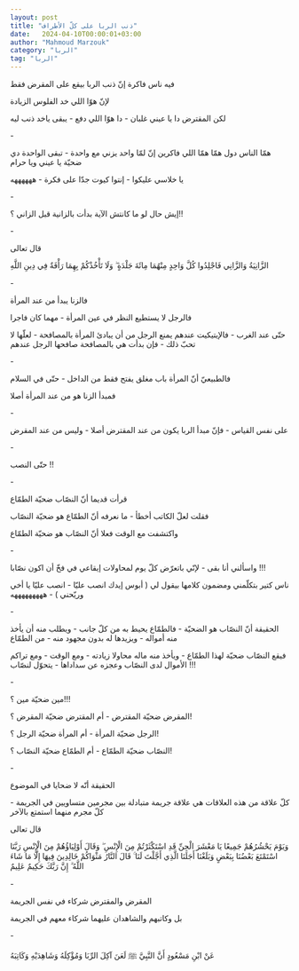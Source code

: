 ```yaml
---
layout: post
title: "ذنب الربا على كلّ الأطراف"
date:   2024-04-10T00:00:01+03:00
author: "Mahmoud Marzouk"
category: "الربا"
tag: "الربا"
---
```



فيه ناس فاكرة إنّ ذنب الربا بيقع على المقرض فقط

لإنّ هوّا اللي خد الفلوس الزيادة

لكن المقترض دا يا عيني غلبان - دا هوّا اللي دفع - يبقى
ياخد ذنب ليه

\-

همّا الناس دول همّا همّا اللي فاكرين إنّ لمّا واحد يزني مع
واحدة - تبقى الواحدة دي ضحيّة يا عيني ويا حرام

يا خلاسي عليكوا - إنتوا كيوت جدّا على فكرة -
ههههههه

\-

إيش حال لو ما كانتش الآية بدأت بالزانية قبل الزاني
؟!!

\-

قال تعالى

الزَّانِيَةُ وَالزَّانِي فَاجْلِدُوا كُلَّ وَاحِدٍ مِنْهُمَا مِائَةَ جَلْدَةٍ ۖ وَلَا
تَأْخُذْكُمْ بِهِمَا رَأْفَةٌ فِي دِينِ اللَّهِ

\-

فالزنا يبدأ من عند المرأة

فالرجل لا يستطيع النظر في عين المرأة - مهما كان
فاجرا

حتّى عند الغرب - فالإيتيكيت عندهم يمنع الرجل من أن يبادئ
المرأة بالمصافحة - لعلّها لا تحبّ ذلك - فإن بدأت هي بالمصافحة صافحها الرجل
عندهم

\-

فالطبيعيّ أنّ المرأة باب مغلق يفتح فقط من الداخل - حتّى في
السلام

فمبدأ الزنا هو من عند المرأة أصلا

\-

على نفس القياس - فإنّ مبدأ الربا يكون من عند المقترض
أصلا - وليس من عند المقرض

\-

حتّى النصب !!

\-

قرأت قديما أنّ النصّاب ضحيّة الطمّاع

فقلت لعلّ الكاتب أخطأ - ما نعرفه أنّ الطمّاع هو ضحيّة
النصّاب

واكتشفت مع الوقت فعلا أنّ النصّاب هو ضحيّة الطمّاع

\-

واسألني أنا بقى - لإنّي باتعرّض كلّ يوم لمحاولات إيقاعي في
فخّ أن اكون نصّابا !!!

ناس كتير بتكلّمني ومضمون كلامها بيقول لي ( أبوس إيدك انصب
عليّا - انصب عليّا يا أخي وريّحني ) - هههههههههه

\-

الحقيقة أنّ النصّاب هو الضحيّة - فالطمّاع يحيط به من كلّ
جانب - ويطلب منه أن يأخذ منه أمواله - ويزيدها له بدون مجهود منه - من
الطمّاع

فيقع النصّاب ضحيّة لهذا الطمّاع - ويأخذ منه ماله محاولا
زيادته - ومع الوقت - ومع تراكم الأموال لدى النصّاب وعجزه عن سداداها -
يتحوّل لنصّاب !!!

\-

مين ضحيّة مين ؟!!!

المقرض ضحيّة المقترض - أم المقترض ضحيّة المقرض ؟!

الرجل ضحيّة المرأة - أم المرأة ضحيّة الرجل ؟!

النصّاب ضحيّة الطمّاع - أم الطمّاع ضحيّة النصّاب ؟!

\-

الحقيقة أنّه لا ضحايا في الموضوع

كلّ علاقة من هذه العلاقات هي علاقة جريمة متبادلة بين
مجرمين متساويين في الجريمة - كلّ مجرم منهما استمتع بالآخر

قال تعالى

وَيَوْمَ يَحْشُرُهُمْ جَمِيعًا يَا مَعْشَرَ الْجِنِّ قَدِ اسْتَكْثَرْتُمْ مِنَ الْإِنْسِ ۖ
وَقَالَ أَوْلِيَاؤُهُمْ مِنَ الْإِنْسِ رَبَّنَا اسْتَمْتَعَ بَعْضُنَا بِبَعْضٍ وَبَلَغْنَا أَجَلَنَا الَّذِي أَجَّلْتَ لَنَا
ۚ قَالَ النَّارُ مَثْوَاكُمْ خَالِدِينَ فِيهَا إِلَّا مَا شَاءَ اللَّهُ ۗ إِنَّ رَبَّكَ حَكِيمٌ عَلِيمٌ

\-

المقرض والمقترض شركاء في نفس الجريمة

بل وكاتبهم والشاهدان عليهما شركاء معهم في الجريمة

\-

عَنْ ابْنِ مَسْعُودٍ أَنَّ النَّبِيَّ ﷺ لَعَنَ آكِلَ الرِّبَا وَمُؤْكِلَهُ وَشَاهِدَيْهِ
وَكَاتِبَهُ
